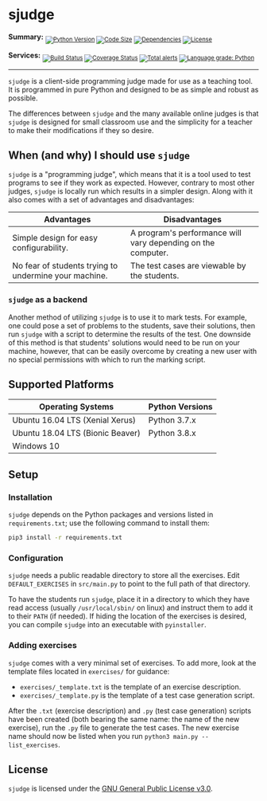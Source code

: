 sjudge
======

**Summary:** <sub>
[![Python Version](https://img.shields.io/badge/python-3.7%20%7C%203.8-blue?logo=python&logoColor=yellow)](https://github.com/xtevenx/sjudge)
[![Code Size](https://img.shields.io/github/languages/code-size/xtevenx/sjudge?logo=python&logoColor=yellow)](https://github.com/xtevenx/sjudge)
[![Dependencies](https://img.shields.io/librariesio/github/xtevenx/sjudge?logo=python&logoColor=yellow)](https://github.com/xtevenx/sjudge/blob/master/requirements.txt)
[![License](https://img.shields.io/github/license/xtevenx/sjudge?logo=open-source-initiative&logoColor=white)](https://github.com/xtevenx/sjudge/blob/master/LICENSE)
</sub>

**Services:** <sub>
[![Build Status](https://img.shields.io/travis/com/xtevenx/sjudge/master?logo=travis)](https://travis-ci.com/xtevenx/sjudge)
[![Coverage Status](https://img.shields.io/coveralls/github/xtevenx/sjudge/master?logo=coveralls&logoColor=blue)](https://coveralls.io/github/xtevenx/sjudge?branch=master)
[![Total alerts](https://img.shields.io/lgtm/alerts/g/xtevenx/sjudge.svg?logo=lgtm&logoColor=pink)](https://lgtm.com/projects/g/xtevenx/sjudge/alerts/)
[![Language grade: Python](https://img.shields.io/lgtm/grade/python/g/xtevenx/sjudge.svg?logo=lgtm&logoColor=pink)](https://lgtm.com/projects/g/xtevenx/sjudge/context:python)
</sub>

***

`sjudge` is a client-side programming judge made for use as a teaching tool.
It is programmed in pure Python and designed to be as simple and robust as possible.

The differences between `sjudge` and the many available online judges is that `sjudge` is designed for small classroom 
use and the simplicity for a teacher to make their modifications if they so desire.

When (and why) I should use `sjudge`
------------------------------------

`sjudge` is a "programming judge", which means that it is a tool used to test programs to see if they work as expected.
However, contrary to most other judges, `sjudge` is locally run which results in a simpler design.
Along with it also comes with a set of advantages and disadvantages:

| Advantages                                            | Disadvantages                                                 |
| ------------------------------------------------------|---------------------------------------------------------------|
| Simple design for easy configurability.               | A program's performance will vary depending on the computer.  |
| No fear of students trying to undermine your machine. | The test cases are viewable by the students.                  |

### `sjudge` as a backend

Another method of utilizing `sjudge` is to use it to mark tests.
For example, one could pose a set of problems to the students, save their solutions, then run `sjudge` with a script to 
determine the results of the test.
One downside of this method is that students' solutions would need to be run on your machine, however, that can be 
easily overcome by creating a new user with no special permissions with which to run the marking script.

Supported Platforms
-------------------

| Operating Systems                 | Python Versions   |
| ----------------------------------|-------------------|
| Ubuntu 16.04 LTS (Xenial Xerus)   | Python 3.7.x      |
| Ubuntu 18.04 LTS (Bionic Beaver)  | Python 3.8.x      |
| Windows 10                        |                   |

Setup
-----

### Installation

`sjudge` depends on the Python packages and versions listed in `requirements.txt`; use the following command to install them:

```bash
pip3 install -r requirements.txt
```

### Configuration

`sjudge` needs a public readable directory to store all the exercises. 
Edit `DEFAULT_EXERCISES` in `src/main.py` to point to the full path of that directory.

To have the students run `sjudge`, place it in a directory to which they have read access (usually `/usr/local/sbin/` on linux) and instruct them to add it to their `PATH` (if needed).
If hiding the location of the exercises is desired, you can compile `sjudge` into an executable with `pyinstaller`.

### Adding exercises

`sjudge` comes with a very minimal set of exercises.
To add more, look at the template files located in `exercises/` for guidance:

*   `exercises/_template.txt` is the template of an exercise description.
*   `exercises/_template.py` is the template of a test case generation script.

After the `.txt` (exercise description) and `.py` (test case generation) scripts have been created (both bearing the same name: the name of the new exercise), run the `.py` file to generate the test cases.
The new exercise name should now be listed when you run `python3 main.py --list_exercises`.

License
-------

`sjudge` is licensed under the [GNU General Public License v3.0](https://github.com/xtevenx/sjudge/blob/master/LICENSE).
